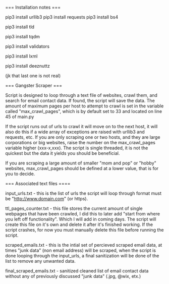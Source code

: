 === Installation notes ===

pip3 install urllib3
pip3 install requests
pip3 install bs4

pip3 install tld

pip3 install tqdm

pip3 install validators

pip3 install lxml

pip3 install deeznuttz

(jk that last one is not real)


=== Gangster Scraper ===

Script is designed to loop through a text file of websites, crawl them, and search for email contact data. If found, the script will save the data. The amount of maximum pages per host to attempt to crawl is set in the variable called "max_crawl_pages", which is by default set to 33 and located on line 45 of main.py

If the script runs out of urls to crawl it will move on to the next host, it will also do this if a wide array of exceptions are raised with urllib3 and requests, etc. If you are only scraping one or two hosts, and they are large corporations or big websites, raise the number on the max_crawl_pages variable higher (xxx-x,xxx). The script is single threaded, it is not the quickest but the data it yields you should be beneficial.

If you are scraping a large amount of smaller "mom and pop" or "hobby" websites, max_crawl_pages should be defined at a lower value, that is for you to decide.

=== Associated text files ====

input_urls.txt - this is the list of urls the script will loop through format must be "http://www.domain.com" (or https).

ttl_pages_counter.txt - this file stores the current amount of single webpages that have been crawled, I did this to later add "start from where you left off functionality". Which I will add in coming days. The script will create this file on it's own and delete it after it's finished working. If the script crashes, for now you must manually delete this file before running the script.

scraped_emails.txt - this is the intial set of percieved scraped email data, at times "junk data" (non email address) will be scraped, when the script is done looping through the input_urls, a final sanitization will be done of the list to remove any unwanted data.

final_scraped_emails.txt - sanitized cleaned list of email contact data without any of previously discussed "junk data" (.jpg, @wix, etx.)

